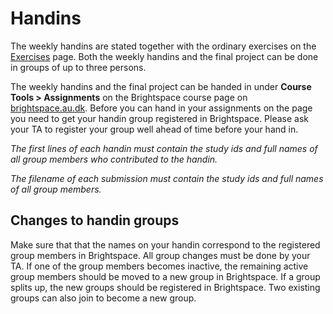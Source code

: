 # Handins

The weekly handins are stated together with the ordinary exercises on the [Exercises](exercises) page. Both the weekly handins and the final project can be done in groups of up to three persons.

The weekly handins and the final project can be handed in under **Course Tools > Assignments** on the Brightspace course page on [brightspace.au.dk](https://brightspace.au.dk/). Before you can hand in your assignments on the page you need to get your handin group registered in Brightspace. Please ask your TA to register your group well ahead of time before your hand in.

_The first lines of each handin must contain the study ids and full names of all group members who contributed to the handin._

_The filename of each submission must contain the study ids and full names of all group members._

## Changes to handin groups

Make sure that that the names on your handin correspond to the registered group members in Brightspace. All group changes must be done by your TA. If one of the group members becomes inactive, the remaining active group members should be moved to a new group in Brightspace. If a group splits up, the new groups should be registered in Brightspace. Two existing groups can also join to become a new group.
